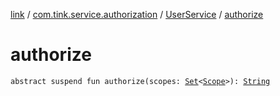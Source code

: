 [link](../../index.md) / [com.tink.service.authorization](../index.md) / [UserService](index.md) / [authorize](./authorize.md)

# authorize

`abstract suspend fun authorize(scopes: `[`Set`](https://kotlinlang.org/api/latest/jvm/stdlib/kotlin.collections/-set/index.html)`<`[`Scope`](../../com.tink.model.user/-scope/index.md)`>): `[`String`](https://kotlinlang.org/api/latest/jvm/stdlib/kotlin/-string/index.html)